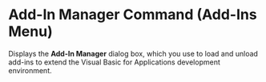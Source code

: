 
# Add-In Manager Command (Add-Ins Menu)

Displays the  **Add-In Manager** dialog box, which you use to load and unload add-ins to extend the Visual Basic for Applications development environment.

